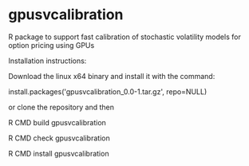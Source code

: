 gpusvcalibration
================

R package to support fast calibration of stochastic volatility models for option pricing using GPUs

Installation instructions:

Download the linux x64 binary and install it with the command:

install.packages('gpusvcalibration_0.0-1.tar.gz', repo=NULL)

or clone the repository and then

R CMD build gpusvcalibration

R CMD check gpusvcalibration

R CMD install gpusvcalibration <target-filepath>
